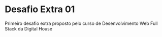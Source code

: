 # Desafio Extra 01

Primeiro desafio extra proposto pelo curso de Desenvolvimento Web Full Stack da Digital House
